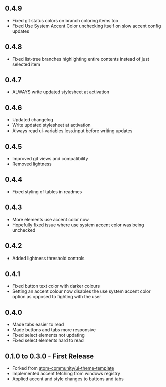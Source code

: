 ## 0.4.9
* Fixed git status colors on branch coloring items too
* Fixed Use System Accent Color unchecking itself on slow accent config updates

## 0.4.8
* Fixed list-tree branches highlighting entire contents instead of just selected item

## 0.4.7
* ALWAYS write updated stylesheet at activation

## 0.4.6
* Updated changelog
* Write updated stylesheet at activation
* Always read ui-variables.less.input before writing updates

## 0.4.5
* Improved git views and compatibility
* Removed lightness

## 0.4.4
* Fixed styling of tables in readmes

## 0.4.3
* More elements use accent color now
* Hopefully fixed issue where use system accent color was being unchecked

## 0.4.2
* Added lightness threshold controls

## 0.4.1
* Fixed button text color with darker colours
* Setting an accent colour now disables the use system accent color option as opposed to fighting with the user

## 0.4.0
* Made tabs easier to read
* Made buttons and tabs more responsive
* Fixed select elements not updating
* Fixed select elements hard to read

## 0.1.0 to 0.3.0 - First Release
* Forked from [atom-community/ui-theme-template](https://github.com/atom-community/ui-theme-template)
* Implemented accent fetching from windows registry
* Applied accent and style changes to buttons and tabs
